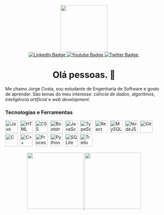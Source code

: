<div id="header" align="center">
  <img src="https://media.giphy.com/media/gY8Bs8qvD1EukQBj5V/giphy.gif" width="150"/>
</div>

<div id="badges" align="center">
  <a href="https://www.linkedin.com/in/jlfcosta/" target="_blank">
    <img src="https://img.shields.io/badge/LinkedIn-blue?style=flat&logo=linkedin&logoColor=white" alt="LinkedIn Badge"/>
  </a>
  <a href="https://www.youtube.com/@myrdiaclonix/featured" target="_blank">
    <img src="https://img.shields.io/badge/YouTube-red?style=flat&logo=youtube&logoColor=white" alt="Youtube Badge"/>
  </a>
  <a href="https://twitter.com/myrdiaclonix">
    <img src="https://img.shields.io/badge/Twitter-blue?style=flat&logo=twitter&logoColor=white" alt="Twitter Badge"/>
  </a>
  <img src="https://komarev.com/ghpvc/?username=myrdiaclonix&style=flat&color=blue&label=Visitas" alt=""/>
</div>

<h1 align="center">
  Olá pessoas. 👋
</h1>

Me chamo Jorge Costa, sou estudante de Engenharia de Software e gosto de aprender. São temas do meu interesse: *ciência de dados*, *algoritmos*, *inteligência artificial* e *web development*.

### Tecnologias e Ferramentas

<div>
  <img src="https://cdn.jsdelivr.net/gh/devicons/devicon/icons/java/java-original-wordmark.svg" title="Java" alt="Java" width="40" height="40"/>&nbsp;
  <img src="https://cdn.jsdelivr.net/gh/devicons/devicon/icons/html5/html5-plain-wordmark.svg" title="HTML5" alt="HTML" width="40" height="40"/>&nbsp;
  <img src="https://cdn.jsdelivr.net/gh/devicons/devicon/icons/css3/css3-plain-wordmark.svg"  title="CSS3" alt="CSS" width="40" height="40"/>&nbsp;
  <img src="https://cdn.jsdelivr.net/gh/devicons/devicon/icons/bootstrap/bootstrap-original.svg" title="Bootstrap" alt="Bootstrap" width="40" height="40"/>&nbsp;
  <img src="https://cdn.jsdelivr.net/gh/devicons/devicon/icons/javascript/javascript-plain.svg" title="JavaScript" alt="JavaScript" width="40" height="40"/>&nbsp;
  <img src="https://cdn.jsdelivr.net/gh/devicons/devicon/icons/typescript/typescript-plain.svg" title="TypeScript" alt="TypeScript" width="40" height="40"/>&nbsp;
  <img src="https://cdn.jsdelivr.net/gh/devicons/devicon/icons/react/react-original-wordmark.svg" title="React" alt="React" width="40" height="40"/>&nbsp;
  <img src="https://cdn.jsdelivr.net/gh/devicons/devicon/icons/mysql/mysql-plain.svg" title="MySQL"  alt="MySQL" width="40" height="40"/>&nbsp;
  <img src="https://cdn.jsdelivr.net/gh/devicons/devicon/icons/nodejs/nodejs-plain.svg" title="NodeJS" alt="NodeJS" width="40" height="40"/>&nbsp;
  <img src="https://cdn.jsdelivr.net/gh/devicons/devicon/icons/git/git-plain.svg" title="Git" alt="Git" width="40" height="40"/>&nbsp;
  <img src="https://cdn.jsdelivr.net/gh/devicons/devicon/icons/c/c-plain.svg" title="C" alt="C" width="40" height="40"/>&nbsp;
  <img src="https://cdn.jsdelivr.net/gh/devicons/devicon/icons/cplusplus/cplusplus-plain.svg" title="C++" alt="C++" width="40" height="40"/>&nbsp;
  <img src="https://cdn.jsdelivr.net/gh/devicons/devicon/icons/processing/processing-original-wordmark.svg" title="Processing" alt="Processing" width="40" height="40"/>&nbsp;
  <img src="https://cdn.jsdelivr.net/gh/devicons/devicon/icons/python/python-plain.svg" title="Python" alt="Python" width="40" height="40"/>&nbsp;
  <img src="https://cdn.jsdelivr.net/gh/devicons/devicon/icons/sqlite/sqlite-original.svg" title="SQLite" alt="SQLite" width="40" height="40"/>&nbsp;
  <img src="https://cdn.jsdelivr.net/gh/devicons/devicon/icons/trello/trello-plain.svg" title="Trello" alt="Trello" width="40" height="40"/>
</div>

<br>

<div align="center">
  <a href="https://github.com/myrdiaclonix">
    <img height="180em" src="https://github-readme-stats-myrdiaclonix.vercel.app/api/top-langs/?username=myrdiaclonix&layout=compact&bg_color=30,8b0000,000000&title_color=fff&text_color=fff&langs_count=7"/>
    <img height="180em" src="https://github-readme-stats-myrdiaclonix.vercel.app/api?username=myrdiaclonix&bg_color=30,000000,8b0000&title_color=fff&text_color=fff&include_all_commits=true"/>
  </a>
</div>
